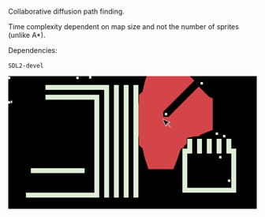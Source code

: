 Collaborative diffusion path finding.

Time complexity dependent on map size and not the number of sprites (unlike A*).

Dependencies:

    SDL2-devel

![](img/pather.gif)
